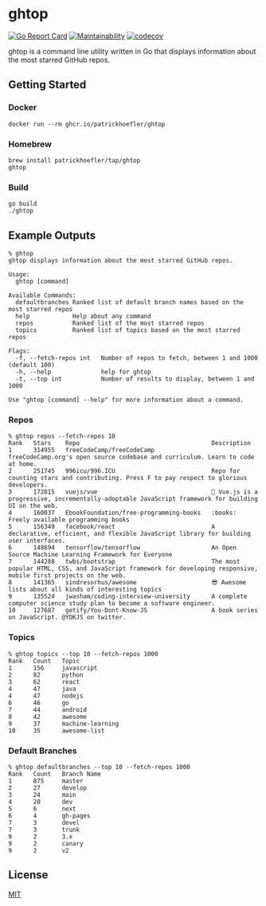 # ghtop

[![Go Report Card](https://goreportcard.com/badge/github.com/patrickhoefler/ghtop)](https://goreportcard.com/report/github.com/patrickhoefler/ghtop)
[![Maintainability](https://api.codeclimate.com/v1/badges/bc77f3cc2bd774e8d33f/maintainability)](https://codeclimate.com/github/patrickhoefler/ghtop/maintainability)
[![codecov](https://codecov.io/gh/patrickhoefler/ghtop/branch/main/graph/badge.svg)](https://codecov.io/gh/patrickhoefler/ghtop)

ghtop is a command line utility written in Go that displays information about the most starred GitHub repos.

## Getting Started

### Docker

```shell
docker run --rm ghcr.io/patrickhoefler/ghtop
```

### Homebrew

```shell
brew install patrickhoefler/tap/ghtop
ghtop
```

### Build

```shell
go build
./ghtop
```

## Example Outputs

```text
% ghtop
ghtop displays information about the most starred GitHub repos.

Usage:
  ghtop [command]

Available Commands:
  defaultbranches Ranked list of default branch names based on the most starred repos
  help            Help about any command
  repos           Ranked list of the most starred repos
  topics          Ranked list of topics based on the most starred repos

Flags:
  -f, --fetch-repos int   Number of repos to fetch, between 1 and 1000 (default 100)
  -h, --help              help for ghtop
  -t, --top int           Number of results to display, between 1 and 1000

Use "ghtop [command] --help" for more information about a command.
```

### Repos

```text
% ghtop repos --fetch-repos 10
Rank   Stars    Repo                                     Description
1      314955   freeCodeCamp/freeCodeCamp                freeCodeCamp.org's open source codebase and curriculum. Learn to code at home.
2      251745   996icu/996.ICU                           Repo for counting stars and contributing. Press F to pay respect to glorious developers.
3      172815   vuejs/vue                                🖖 Vue.js is a progressive, incrementally-adoptable JavaScript framework for building UI on the web.
4      160037   EbookFoundation/free-programming-books   :books: Freely available programming books
5      156349   facebook/react                           A declarative, efficient, and flexible JavaScript library for building user interfaces.
6      148694   tensorflow/tensorflow                    An Open Source Machine Learning Framework for Everyone
7      144288   twbs/bootstrap                           The most popular HTML, CSS, and JavaScript framework for developing responsive, mobile first projects on the web.
8      141365   sindresorhus/awesome                     😎 Awesome lists about all kinds of interesting topics
9      135524   jwasham/coding-interview-university      A complete computer science study plan to become a software engineer.
10     127687   getify/You-Dont-Know-JS                  A book series on JavaScript. @YDKJS on twitter.
```

### Topics

```text
% ghtop topics --top 10 --fetch-repos 1000
Rank   Count   Topic
1      156     javascript
2      82      python
3      62      react
4      47      java
4      47      nodejs
6      46      go
7      44      android
8      42      awesome
9      37      machine-learning
10     35      awesome-list
```

### Default Branches

```text
% ghtop defaultbranches --top 10 --fetch-repos 1000
Rank   Count   Branch Name
1      875     master
2      27      develop
3      24      main
4      20      dev
5      6       next
6      4       gh-pages
7      3       devel
7      3       trunk
9      2       3.x
9      2       canary
9      2       v2
```

## License

[MIT](https://github.com/patrickhoefler/ghtop/blob/main/LICENSE)
